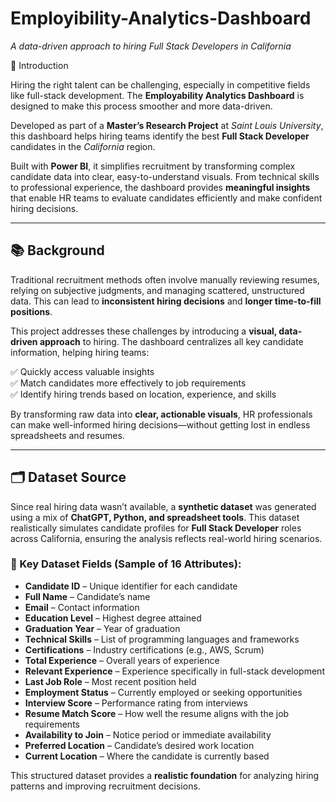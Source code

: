 # Employibility-Analytics-Dashboard
*A data-driven approach to hiring Full Stack Developers in California*  


🚀 Introduction  

Hiring the right talent can be challenging, especially in competitive fields like full-stack development. The **Employability Analytics Dashboard** is designed to make this process smoother and more data-driven.  

Developed as part of a **Master’s Research Project** at *Saint Louis University*, this dashboard helps hiring teams identify the best **Full Stack Developer** candidates in the *California* region.  

Built with **Power BI**, it simplifies recruitment by transforming complex candidate data into clear, easy-to-understand visuals. From technical skills to professional experience, the dashboard provides **meaningful insights** that enable HR teams to evaluate candidates efficiently and make confident hiring decisions.  

---

## 📚 Background  

Traditional recruitment methods often involve manually reviewing resumes, relying on subjective judgments, and managing scattered, unstructured data. This can lead to **inconsistent hiring decisions** and **longer time-to-fill positions**.  

This project addresses these challenges by introducing a **visual, data-driven approach** to hiring. The dashboard centralizes all key candidate information, helping hiring teams:  

✅ Quickly access valuable insights  
✅ Match candidates more effectively to job requirements  
✅ Identify hiring trends based on location, experience, and skills  

By transforming raw data into **clear, actionable visuals**, HR professionals can make well-informed hiring decisions—without getting lost in endless spreadsheets and resumes.  

---

## 🗂️ Dataset Source  

Since real hiring data wasn’t available, a **synthetic dataset** was generated using a mix of **ChatGPT, Python, and spreadsheet tools**. This dataset realistically simulates candidate profiles for **Full Stack Developer** roles across California, ensuring the analysis reflects real-world hiring scenarios.  

### 📄 Key Dataset Fields (Sample of 16 Attributes):  
- **Candidate ID** – Unique identifier for each candidate  
- **Full Name** – Candidate’s name  
- **Email** – Contact information  
- **Education Level** – Highest degree attained  
- **Graduation Year** – Year of graduation  
- **Technical Skills** – List of programming languages and frameworks  
- **Certifications** – Industry certifications (e.g., AWS, Scrum)  
- **Total Experience** – Overall years of experience  
- **Relevant Experience** – Experience specifically in full-stack development  
- **Last Job Role** – Most recent position held  
- **Employment Status** – Currently employed or seeking opportunities  
- **Interview Score** – Performance rating from interviews  
- **Resume Match Score** – How well the resume aligns with the job requirements  
- **Availability to Join** – Notice period or immediate availability  
- **Preferred Location** – Candidate’s desired work location  
- **Current Location** – Where the candidate is currently based  

This structured dataset provides a **realistic foundation** for analyzing hiring patterns and improving recruitment decisions.  
